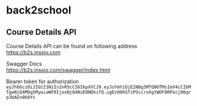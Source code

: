 # back2school

## Course Details API

Course Details API can be found on following address  
https://b2s.inssio.com

Swagger Docs  
https://b2s.inssio.com/swagger/index.html

Bearer token for authorization  
`eyJhbGciOiJIUzI1NiIsInR5cCI6IkpXVCJ9.eyJuYmYiOjE2NDg3MTQ0OTMsImV4cCI6MTgwNjQ4MDg5MywiaWF0IjoxNjQ4NzE0NDkzfQ.ugDzO0hGfiPOccroXgtWDF0RPocj86qrp3bAEn060Ys`